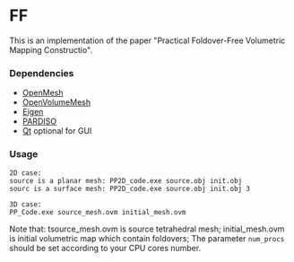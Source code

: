 # FF
This is an implementation of the paper "Practical Foldover-Free Volumetric Mapping Constructio".

### Dependencies
* [OpenMesh](https://www.graphics.rwth-aachen.de/software/openmesh/download/)
* [OpenVolumeMesh](https://www.graphics.rwth-aachen.de/software/openvolumemesh/download/)
* [Eigen](http://eigen.tuxfamily.org/)
* [PARDISO](https://pardiso-project.org/)
* [Qt](http://download.qt.io/archive/qt/) optional for GUI

### Usage

```
2D case:
source is a planar mesh: PP2D_code.exe source.obj init.obj 
sourc is a surface mesh: PP2D_code.exe source.obj init.obj 3

3D case:
PP_Code.exe source_mesh.ovm initial_mesh.ovm
```
Note that: tsource_mesh.ovm is source tetrahedral mesh; initial_mesh.ovm is initial volumetric map which contain foldovers;
The parameter `num_procs` should be set according to your CPU cores number.
